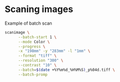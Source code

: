 # Scaning images
Example of batch scan
```bash
scanimage \
      --batch-start 1 \
      --mode Color \
      --progress \
      -x "198mm" -y "283mm" -l "1mm" \
      --format "tiff" \
      --resolution "300" \
      --contrast "10" \
      --batch=$(date +%Y%m%d_%H%M%S)_p%04d.tiff \
      --batch-promp
```
